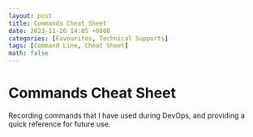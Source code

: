 ```yaml
---
layout: post
title: Commands Cheat Sheet
date: 2023-11-26 14:05 +0800
categories: [Favourites, Technical Supports]
tags: [Command Line, Cheat Sheet]
math: false
---
```

# Commands Cheat Sheet
Recording commands that I have used during DevOps, and 
providing a quick reference for future use.
